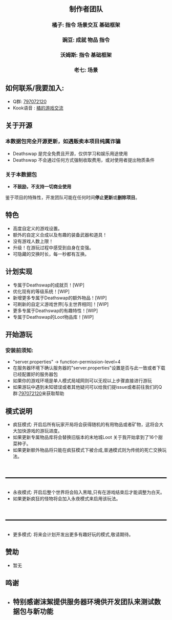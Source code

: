 <div align="center">

## **制作者团队**
### 橘子:  指令 场景交互 基础框架
### 豌豆:  成就 物品 指令
### 沃姆斯:  指令 基础框架
### 老七:  场景
<div align="left">

## 如何联系/我要加入:
- Q群: [797072120](https://jq.qq.com/?_wv=1027&k=NcYvCvkW)
- Kook语音 : [橘的游戏交流](https://kaihei.co/cCYknS)

## 关于开源
### 本数据包完全开源更新，如遇贩卖本项目纯属诈骗

- Deathswap 是完全免费且开源，仅供学习和娱乐用途使用
- Deathswap 不会通过任何方式强制收取费用，或对使用者提出物质条件

### 关于本数据包

- **不鼓励，不支持一切商业使用**

鉴于项目的特殊性，开发团队可能在任何时间**停止更新**或**删除项目**。


## 特色
- 高度自定义的游戏设置。
- 额外的自定义合成以及有趣的装备武器和道具！
- 没有游戏人数上限！
- 升级！在游玩过程中感受到自身在变强。
- 可隐藏的交换时长，每一秒都有互换。

## 计划实现
- 专属于Deathswap的成就页！[WIP]
- 优化现有的等级系统！[WIP]
- 新增更多专属于Deathswap的额外物品！[WIP]
- 可刷新的自定义游戏世界[与主世界相同]！[WIP]
- 更多专属于Deathswap的有趣特性！[WIP]
- 专属于Deathswap的Loot物品库！[WIP]

## 开始游玩

### **安装前须知**:
- "server.properties" -> function-permission-level=4
- 在服务器环境下确认服务器的"server.properties"设置是否与此一致或者下载已经配置好的服务器包
- 如果你的游戏环境是单人模式局域网则可以无视以上步骤直接进行游玩
- 如果游玩中遇到未知错误或者其他疑问可以给我们提issue或者前往我们的Q群:[797072120](https://jq.qq.com/?_wv=1027&k=NcYvCvkW)来获取帮助

## 模式说明
- 疯狂模式: 开启后所有玩家开局将会获得随机的有用物品或者矿物，这将会大大加快游戏的游玩进度。
- 如果更新专属物品库将会替换旧版本的末地城Loot 关于我开始拿到了16个甜菜种子。
- 如果更新额外物品将只能在疯狂模式下被合成,普通模式则为传统的死亡交换玩法。
# ——————————————————
- 永夜模式: 开启后整个世界将会陷入黑暗,只有在游戏结束后才能调整为白天。
- 如果更新疯狂的怪物将会加入永夜模式来启用该玩法。
# ——————————————————
- 更多模式: 将来会计划开发出更多有趣好玩的模式,敬请期待。



## 赞助
- 暂无


## 鸣谢
- ## 特别感谢沫絮提供服务器环境供开发团队来测试数据包与新功能

